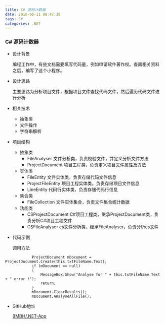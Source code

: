 ```yaml
---
title: C# 源码计数器
date: 2018-05-11 08:47:38
tags: C# 
categories: .NET
---
```


### C# 源码计数器

- 设计背景

	编程工作中，有些文档需要填写代码量，例如申请软件著作权。查阅相关资料之后，编写了这个小程序。

- 设计思路

	主要思路为分析项目文件，根据项目文件查找代码文件，然后遍历代码文件进行分析

- 相关技术
	- 抽象类
	- 文件操作
	- 字符串解析

- 项目结构
	- 抽象类
		- FileAnalyser 文件分析类，负责校验文件，并定义分析文件方法
		- ProjectDocument 项目工程类，负责定义项目文件属性及方法
	- 实体类
		- FileEntity 文件实体类，负责存储代码文件信息
		- ProjectFileEntity 项目工程实体类，负责存储项目文件信息
		- LineEntity 代码行实体类，负责存储代码行信息
	- 集合类
		- FileCollection 文件实体集合，负责文件集合统计数据
	- 功能类
		- CSProjectDocument C#项目工程类，继承ProjectDocument类，负责分析C#项目工程文件
		- CSFileAnalyser cs文件分析类，继承FileAnalyser，负责分析cs文件

- 代码示例
	
	调用方法
```
            ProjectDocument mDocument = ProjectDocument.Create(this.txtFileName.Text);
            if (mDocument == null)
            {
                MessageBox.Show("Analyse for " + this.txtFileName.Text + " error !");
                return;
            }
            mDocument.ClearResults();
            mDocument.AnalyseAllFile();
```


- GitHub地址

	[BMBH/.NET-App](https://github.com/BMBH/.NET-App/tree/master/CodeCalc)
